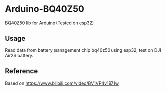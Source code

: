 # Arduino-BQ40Z50
BQ40Z50 lib for Arduino (Tested on esp32)

## Usage
Read data from battery management chip bq40z50 using esp32, test on DJI Air2S battery.

## Reference
Based on https://www.bilibili.com/video/BV1VP4y1B71w
